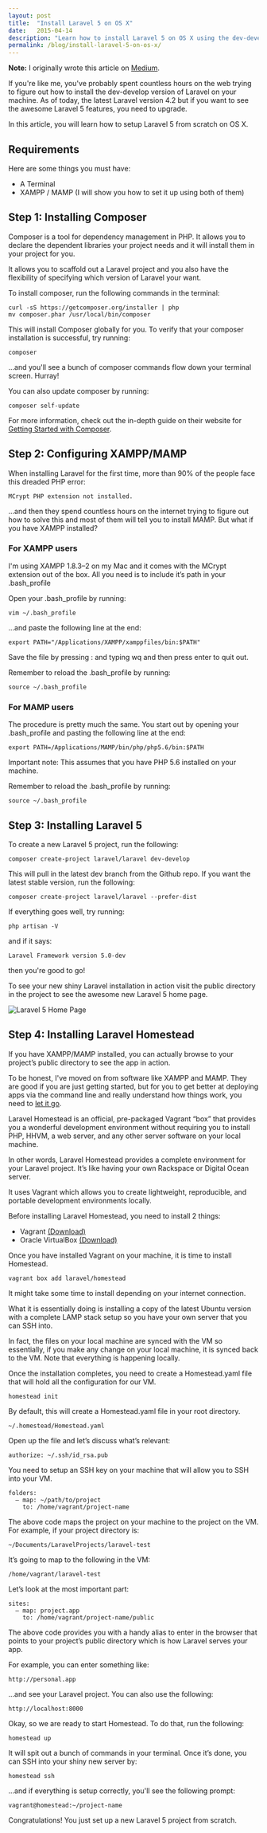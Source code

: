 ```yaml
---
layout: post
title:  "Install Laravel 5 on OS X"
date:   2015-04-14
description: "Learn how to install Laravel 5 on OS X using the dev-develop branch."
permalink: /blog/install-laravel-5-on-os-x/
---
```


**Note:** I originally wrote this article on [Medium][medium-link].

If you're like me, you've probably spent countless hours on the web trying to figure out how to install the dev-develop version of Laravel on your machine. As of today, the latest Laravel version 4.2 but if you want to see the awesome Laravel 5 features, you need to upgrade.

In this article, you will learn how to setup Laravel 5 from scratch on OS X.

## Requirements

Here are some things you must have:

* A Terminal
* XAMPP / MAMP (I will show you how to set it up using both of them)

## Step 1: Installing Composer

Composer is a tool for dependency management in PHP. It allows you to declare the dependent libraries your project needs and it will install them in your project for you.

It allows you to scaffold out a Laravel project and you also have the flexibility of specifying which version of Laravel your want.

To install composer, run the following commands in the terminal:

```
curl -sS https://getcomposer.org/installer | php
mv composer.phar /usr/local/bin/composer
```

This will install Composer globally for you. To verify that your composer installation is successful, try running:

```
composer
```

...and you'll see a bunch of composer commands flow down your terminal screen. Hurray!

You can also update composer by running:

```
composer self-update
```

For more information, check out the in-depth guide on their website for [Getting Started with Composer][getting-started-composer].

## Step 2: Configuring XAMPP/MAMP

When installing Laravel for the first time, more than 90% of the people face this dreaded PHP error:

```
MCrypt PHP extension not installed.
```

…and then they spend countless hours on the internet trying to figure out how to solve this and most of them will tell you to install MAMP. But what if you have XAMPP installed?

### For XAMPP users

I'm using XAMPP 1.8.3–2 on my Mac and it comes with the MCrypt extension out of the box. All you need is to include it’s path in your .bash_profile

Open your .bash_profile by running:

```
vim ~/.bash_profile
```

...and paste the following line at the end:

```
export PATH="/Applications/XAMPP/xamppfiles/bin:$PATH"
```

Save the file by pressing : and typing wq and then press enter to quit out.

Remember to reload the .bash_profile by running:

```
source ~/.bash_profile
```

### For MAMP users

The procedure is pretty much the same. You start out by opening your .bash_profile and pasting the following line at the end:

```
export PATH=/Applications/MAMP/bin/php/php5.6/bin:$PATH
```

Important note: This assumes that you have PHP 5.6 installed on your machine.

Remember to reload the .bash_profile by running:

```
source ~/.bash_profile
```

## Step 3: Installing Laravel 5

To create a new Laravel 5 project, run the following:

```
composer create-project laravel/laravel dev-develop
```

This will pull in the latest dev branch from the Github repo. If you want the latest stable version, run the following:

```
composer create-project laravel/laravel --prefer-dist
```

If everything goes well, try running:

```
php artisan -V
```

and if it says:

```
Laravel Framework version 5.0-dev
```

then you're good to go!

To see your new shiny Laravel installation in action visit the public directory in the project to see the awesome new Laravel 5 home page.

![Laravel 5 Home Page](/assets/img/blog/install-laravel-5-on-os-x/laravel-1.png)

## Step 4: Installing Laravel Homestead

If you have XAMPP/MAMP installed, you can actually browse to your project’s public directory to see the app in action.

To be honest, I've moved on from software like XAMPP and MAMP. They are good if you are just getting started, but for you to get better at deploying apps via the command line and really understand how things work, you need to [let it go][let-it-go].

Laravel Homestead is an official, pre-packaged Vagrant “box” that provides you a wonderful development environment without requiring you to install PHP, HHVM, a web server, and any other server software on your local machine.

In other words, Laravel Homestead provides a complete environment for your Laravel project. It’s like having your own Rackspace or Digital Ocean server.

It uses Vagrant which allows you to create lightweight, reproducible, and portable development environments locally.

Before installing Laravel Homestead, you need to install 2 things:

* Vagrant [(Download)][vagrant-download]
* Oracle VirtualBox [(Download)][oracle-vbox-download]

Once you have installed Vagrant on your machine, it is time to install Homestead.

```
vagrant box add laravel/homestead
```

It might take some time to install depending on your internet connection.

What it is essentially doing is installing a copy of the latest Ubuntu version with a complete LAMP stack setup so you have your own server that you can SSH into.

In fact, the files on your local machine are synced with the VM so essentially, if you make any change on your local machine, it is synced back to the VM. Note that everything is happening locally.

Once the installation completes, you need to create a Homestead.yaml file that will hold all the configuration for our VM.

```
homestead init
```

By default, this will create a Homestead.yaml file in your root directory.

```
~/.homestead/Homestead.yaml
```

Open up the file and let’s discuss what’s relevant:

```
authorize: ~/.ssh/id_rsa.pub
```

You need to setup an SSH key on your machine that will allow you to SSH into your VM.

```
folders:
  — map: ~/path/to/project
    to: /home/vagrant/project-name
```

The above code maps the project on your machine to the project on the VM. For example, if your project directory is:

```
~/Documents/LaravelProjects/laravel-test
```

It’s going to map to the following in the VM:

```
/home/vagrant/laravel-test
```

Let’s look at the most important part:

```
sites:
  — map: project.app
    to: /home/vagrant/project-name/public
```

The above code provides you with a handy alias to enter in the browser that points to your project’s public directory which is how Laravel serves your app.

For example, you can enter something like:

```
http://personal.app
```

...and see your Laravel project. You can also use the following:

```
http://localhost:8000
```

Okay, so we are ready to start Homestead. To do that, run the following:

```
homestead up
```

It will spit out a bunch of commands in your terminal. Once it’s done, you can SSH into your shiny new server by:

```
homestead ssh
```

...and if everything is setup correctly, you'll see the following prompt:

```
vagrant@homestead:~/project-name
```

Congratulations! You just set up a new Laravel 5 project from scratch.

[medium-link]: https://medium.com/@kunalnagar/install-laravel-5-on-os-x-23f3578386f1#.j78hmfoxh
[getting-started-composer]: https://getcomposer.org/doc/00-intro.md
[let-it-go]: https://www.youtube.com/watch?v=kHue-HaXXzg
[vagrant-download]: https://www.vagrantup.com/downloads.html
[oracle-vbox-download]: https://www.virtualbox.org/wiki/Downloads

